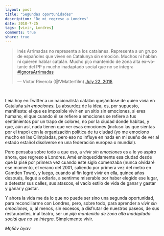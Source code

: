 ```yaml
---
layout: post
title: "Segundas oportunidades"
description: "De mi regreso a Londres"
date: 2018-7-25
tags: [vivir, Londres]
comments: true
share: true
---
```


<blockquote class="twitter-tweet" data-lang="en">
<p lang="es" dir="ltr">Inés Arrimadas no representa a los catalanes.
 Representa a un grupo de españoles que viven en Catalunya sin emoción.
 Muchos ni hablan ni quieren hablar catalán. Mucho pijo mantenido de
 zona alta ex-votante del PP y mucho inadaptado social que no se integra
 <a href="https://twitter.com/hashtag/IgnoraArrimadas?src=hash&amp;ref_src=twsrc%5Etfw">
 #IgnoraArrimadas</a></p>&mdash; Víctor Riverola (@VMatterfilm)
 <a href="https://twitter.com/VMatterfilm/status/1020940850786983936?ref_src=twsrc%5Etfw">
 July 22, 2018</a></blockquote>
 <script async src="https://platform.twitter.com/widgets.js" charset="utf-8"></script>

<br/>

Leía hoy en Twitter a un nacionalista catalán quejándose de quien vivía
en Cataluña *sin emociones*. La absurdez de la idea, es, por supuesto,
manifiesta: el que es
  imposible vivir en un sitio sin emociones, si eres humano, el que cuando él
  se refiere a emociones se refiere a tus sentimientos por un trapo de colores,
  no por la ciudad donde habitas, y que, aún así, nada tienen que ver
  esas emociones (incluso las que sientas por el trapo) con la organización
  política de tu ciudad (yo me emociono mucho en las Olimpiadas, pero
    eso no influye en nada en mi sueño de ver al estado estañol disolverse en
    una federación europea o mundial).

Pero pensaba sobre todo a que eso, a *vivir sin emociones* es a lo
yo aspiro ahora, que regreso a Londres. Amé enloquecidamente esa ciudad
desde que la pisé por primera vez cuando este siglo comenzaba (nunca
  olvidaré ese momento, el verano del 2001, saliendo por primera vez
  del metro en Camden Town), y luego, cuando al fin logré vivir en ella,
  quince años después, llegué a odiarla, a sentirme miserable por haber
  elegido ese lugar, a detestar sus calles, sus atascos, el vacío estilo
  de vida de ganar y gastar y ganar y gastar.

Y ahora la vida me da lo que no puede ser sino una segunda oportunidad,
para reconciliarme con Londres, pero, sobre todo, para aprender a *vivir sin
emociones*, o, al menos, sin excesos, a disfrutar de nuestros paseos,
de sus restaurantes, ir al teatro, ser un *pijo mantenido de zona alta*
*inadaptado social que no se integra*. Simplemente vivir.

*Μηδε&#768;ν &#768;&#7936;γαν*
